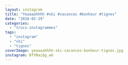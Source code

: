 ```yaml
---
layout: instagram
title: "Yeaaaahhhh #ski #vacances #bonheur #tignes"
date: "2018-02-19"
categories: 
  - "trucs-instagrammes"
tags: 
  - "instagram"
  - "ski"
  - "tignes"
coverImage: yeaaaahhhh-ski-vacances-bonheur-tignes.jpg
instagram: BfYNaiQg_wU
---
```

